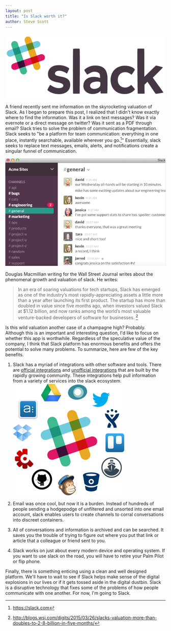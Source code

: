 ```yaml
---
layout: post
title: "Is Slack worth it?"
author: Steve Scott
---
```

<img src="/assets/img/slack-logo.png" class="img-responsive" alt="Responsive image">

A friend recently sent me information on the skyrocketing valuation of Slack.  As I began to prepare this post, I realized that I didn't know exactly where to find the information. Was it a link on text messages?  Was it via evernote or a direct message on twitter?  Was it sent as a PDF through email?  Slack tries to solve the problem of communication fragmentation.  Slack seeks to "be a platform for team communication: everything in one place, instantly searchable, available wherever you go.[^slack2]"  Essentially, slack seeks to replace text messages, emails, alerts, and notifications create a singular funnel of communication. 

<img src="/assets/img/slack-why.png" class="img-responsive" alt="Responsive image"> 

Douglas Macmillian writing for the Wall Street Journal writes about the phenomenal growth and valuation of slack.  He writes:  

> In an era of soaring valuations for tech startups, Slack has emerged as one of the industry’s most rapidly-appreciating assets a little more than a year after launching its first product. The startup has more than doubled in value since five months ago, when investors valued Slack at $1.12 billion, and now ranks among the world’s most valuable venture-backed developers of software for businesses. [^slack]

Is this wild valuation another case of a champagne high? Probably.  Although this is an important and interesting question, I'd like to focus on whether this app is worthwhile.  Regardless of the speculative value of the company, I think that Slack platform has enormous benefits and offers the potential to solve many problems.  To summarize, here are few of the key benefits.

1) Slack has a myriad of integrations with other software and tools.  There are [official integrations](https://slack.com/integrations) and [unofficial integrations](https://api.slack.com/community) that are built by the rapidly growing community. These integrations help pull information from a variety of services into the slack ecosystem. <img src="/assets/img/slack-integrations.png" class="img-responsive" alt="Responsive image">  

2) Email was once cool, but now it is a burden.  Instead of hundreds of people sending a hodgepodge of unfiltered and unsorted into one email account, slack enables users to create channels to corral conversations into discreet containers. 

3) All of conversations and information is archived and can be searched.  It saves you the trouble of trying to figure out where you put that link or article that a colleague or friend sent to you.

4) Slack works on just about every modern device and operating system.  If you want to use slack on the road, you will have to retire your Palm Pilot or flip phone.

Finally, there is something enticing using a clean and well designed platform.  We'll have to wait to see if Slack helps make sense of the digital explosions in our lives or if it gets tossed aside in the digital dustbin.  Slack is a disruptive technology that fixes some of the problems of how people communicate with one another.  For now, I'm going to Slack.



[^slack2]: https://slack.com 
[^slack]: http://blogs.wsj.com/digits/2015/03/26/slacks-valuation-more-than-doubles-to-2-8-billion-in-five-months/








